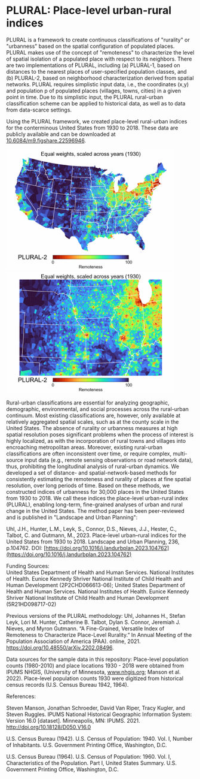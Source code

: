 # PLURAL: Place-level urban-rural indices
  
PLURAL is a framework to create continuous classifications of "rurality" or "urbanness" based on the spatial configuration of populated places.
PLURAL makes use of the concept of "remoteness" to characterize the level of spatial isolation of a populated place with respect to its neighbors.
There are two implementations of PLURAL, including (a) PLURAL-1, based on distances to the nearest places of user-specified population classes, and (b) PLURAL-2, based on neighborhood characterization derived from spatial networks.
PLURAL requires simplistic input data, i.e., the coordinates (x,y) and population p of populated places (villages, towns, cities) in a given point in time. Due to its simplistic input, the PLURAL rural-urban classification scheme can be applied to historical data, as well as to data from data-scarce settings.

Using the PLURAL framework, we created place-level rural-urban indices for the conterminous United States from 1930 to 2018. These data are publicly available and can be downloaded at [10.6084/m9.figshare.22596946](http://doi.org/10.6084/m9.figshare.22596946).

<img width="450" src="https://github.com/johannesuhl/plural/blob/main/inv750ms_PLURAL_2_scaled_across_years_equal_weights.gif"> <img width="450" src="https://github.com/johannesuhl/plural/blob/main/invSUBSET_750ms_PLURAL_2_scaled_across_years_equal_weights.gif">

Rural-urban classifications are essential for analyzing geographic, demographic, environmental, and social processes across the rural-urban continuum. Most existing classifications are, however, only available at relatively aggregated spatial scales, such as at the county scale in the United States. The absence of rurality or urbanness measures at high spatial resolution poses significant problems when the process of interest is highly localized, as with the incorporation of rural towns and villages into encroaching metropolitan areas. Moreover, existing rural-urban classifications are often inconsistent over time, or require complex, multi-source input data (e.g., remote sensing observations or road network data), thus, prohibiting the longitudinal analysis of rural-urban dynamics. We developed a set of distance- and spatial-network-based methods for consistently estimating the remoteness and rurality of places at fine spatial resolution, over long periods of time. Based on these methods, we constructed indices of urbanness for 30,000 places in the United States from 1930 to 2018. We call these indices the place-level urban-rural index (PLURAL), enabling long-term, fine-grained analyses of urban and rural change in the United States. The method paper has been peer-reviewed and is published in "Landscape and Urban Planning":

Uhl, J.H., Hunter, L.M., Leyk, S., Connor, D.S., Nieves, J.J., Hester, C., Talbot, C. and Gutmann, M., 2023. Place-level urban–rural indices for the United States from 1930 to 2018. Landscape and Urban Planning, 236, p.104762. DOI: [https://doi.org/10.1016/j.landurbplan.2023.104762](https://doi.org/10.1016/j.landurbplan.2023.104762)


Funding Sources:  
United States Department of Health and Human Services. National Institutes of Health. Eunice Kennedy Shriver National Institute of Child Health and Human Development (2P2CHD066613-06); United States Department of Health and Human Services. National Institutes of Health. Eunice Kennedy Shriver National Institute of Child Health and Human Development (5R21HD098717-02) 

Previous versions of the PLURAL methodology:
Uhl, Johannes H., Stefan Leyk, Lori M. Hunter, Catherine B. Talbot, Dylan S. Connor, Jeremiah J. Nieves, and Myron Gutmann. “A Fine-Grained, Versatile Index of Remoteness to Characterize Place-Level Rurality.” In Annual Meeting of the Population Association of America (PAA). online, 2021. https://doi.org/10.48550/arXiv.2202.08496.

Data sources for the sample data in this repository: Place-level population counts (1980-2010) and place locations 1930 - 2018 were obtained from IPUMS NHGIS, (University of Minnesota, www.nhgis.org; Manson et al. 2022). Place-level population counts 1930 were digitized from historical census records (U.S. Census Bureau 1942, 1964).

References:

Steven Manson, Jonathan Schroeder, David Van Riper, Tracy Kugler, and Steven Ruggles. IPUMS National Historical Geographic Information System: Version 16.0 [dataset]. Minneapolis, MN: IPUMS. 2021. http://doi.org/10.18128/D050.V16.0

U.S. Census Bureau (1942). U.S. Census of Population: 1940. Vol. I, Number of Inhabitants. U.S. Government Printing Office, Washington, D.C.

U.S. Census Bureau (1964). U.S. Census of Population: 1960. Vol. I, Characteristics of the Population. Part I, United States Summary. U.S. Government Printing Office, Washington, D.C. 
